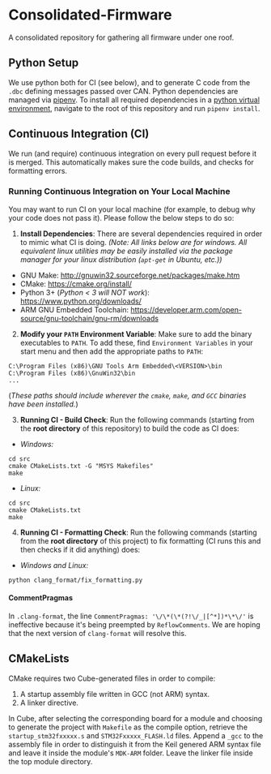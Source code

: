# Consolidated-Firmware
A consolidated repository for gathering all firmware under one roof. 

## Python Setup
We use python both for CI (see below), and to generate C code from the `.dbc` defining messages passed over CAN. Python dependencies are managed via [pipenv](https://pipenv.readthedocs.io/en/latest/). To install all required dependencies in a [python virtual environment](https://realpython.com/python-virtual-environments-a-primer/), navigate to the root of this repository and run `pipenv install`.

## Continuous Integration (CI)

We run (and require) continuous integration on every pull request before it is merged. This automatically makes sure the code builds, and checks for formatting errors.

### Running Continuous Integration on Your Local Machine

You may want to run CI on your local machine (for example, to debug why your code does not pass it). Please follow the below steps to do so:

1. **Install Dependencies**: There are several dependencies required in order to mimic what CI is doing. *(Note: All links below are for windows. All equivalent linux utilities may be easily installed via the package manager for your linux distribution (`apt-get` in Ubuntu, etc.))*
  * GNU Make: http://gnuwin32.sourceforge.net/packages/make.htm
  * CMake: https://cmake.org/install/
  * Python 3+ (*Python < 3 will NOT work*): https://www.python.org/downloads/
  * ARM GNU Embedded Toolchain: https://developer.arm.com/open-source/gnu-toolchain/gnu-rm/downloads
2. **Modify your `PATH` Environment Variable**: Make sure to add the binary executables to `PATH`. To add these, find `Environment Variables` in your start menu and then add the appropriate paths to `PATH`:
```
C:\Program Files (x86)\GNU Tools Arm Embedded\<VERSION>\bin
C:\Program Files (x86)\GnuWin32\bin
...
```
(*These paths should include wherever the `cmake`, `make`, and `GCC` binaries have been installed.*)

3. **Running CI - Build Check**: Run the following commands (starting from the **root directory** of this repository) to build the code as CI does:
  * *Windows:*
  ```
  cd src
  cmake CMakeLists.txt -G "MSYS Makefiles"
  make
  ```
  * *Linux:*
  ```
  cd src
  cmake CMakeLists.txt
  make
  ```
4. **Running CI - Formatting Check**: Run the following commands (starting from the **root directory** of this project) to fix formatting (CI runs this and then checks if it did anything) does:
  * *Windows and Linux:*
  ```
  python clang_format/fix_formatting.py
  ```

#### CommentPragmas
In `.clang-format`, the line `CommentPragmas: '\/\*(\*(?!\/_|[^*])*\*\/'` is ineffective because it's being preempted by `ReflowComments`. We are hoping that the next version of `clang-format` will resolve this.

## CMakeLists
CMake requires two Cube-generated files in order to compile:

1. A startup assembly file written in GCC (not ARM) syntax.
1. A linker directive. 

In Cube, after selecting the corresponding board for a module and choosing to generate the project with `Makefile` as the compile option, retrieve the `startup_stm32fxxxxx.s` and `STM32Fxxxxx_FLASH.ld` files. Append a `_gcc` to the assembly file in order to distinguish it from the Keil genered ARM syntax file and leave it inside the module's `MDK-ARM` folder. Leave the linker file inside the top module directory. 
